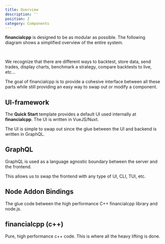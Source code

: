 ```yaml
---
title: Overview
description: ''
position: 2
category: Components
---
```


**financialcpp** is designed to be as modular as possible. The following diagram shows a simplified overview of the entire system.

<img src="/fpp-diagram.png" class="light-img" alt=""/>
<img src="/fpp-diagram-dark.png" class="dark-img" alt=""/>

We recognize that there are different ways to backtest, store data, send trades, display charts, benchmark a strategy, compare backtests to live, etc...

The goal of financialcpp is to provide a cohesive interface between all these parts while still providing an easy way to swap out or modify a component.

## UI-framework
The **Quick Start** template provides a default UI used internally at **financialcpp**. The UI is written in VueJS/Nuxt. 

The UI is simple to swap out since the glue between the UI and backend is written in GraphQL.

## GraphQL
GraphQL is used as a language agnostic boundary between the server and the frontend.

This allows us to swap the frontend with any type of UI, CLI, TUI, etc.

## Node Addon Bindings
The glue code between the high performance C++ financialcpp library and node.js.

## financialcpp (c++)
Pure, high performance c++ code. This is where all the heavy lifting is done.
